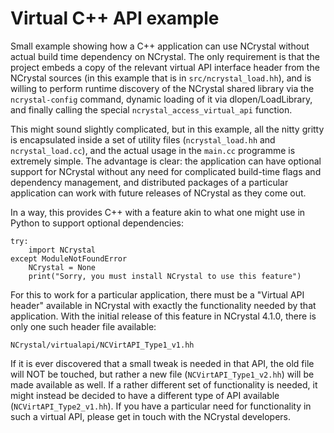Virtual C++ API example
=======================

Small example showing how a C++ application can use NCrystal without actual
build time dependency on NCrystal. The only requirement is that the project
embeds a copy of the relevant virtual API interface header from the NCrystal
sources (in this example that is in `src/ncrystal_load.hh`), and is willing to
perform runtime discovery of the NCrystal shared library via the
`ncrystal-config` command, dynamic loading of it via dlopen/LoadLibrary, and
finally calling the special `ncrystal_access_virtual_api` function.

This might sound slightly complicated, but in this example, all the nitty gritty
is encapsulated inside a set of utility files (`ncrystal_load.hh` and
`ncrystal_load.cc`), and the actual usage in the `main.cc` programme is
extremely simple. The advantage is clear: the application can have optional
support for NCrystal without any need for complicated build-time flags and
dependency management, and distributed packages of a particular application can
work with future releases of NCrystal as they come out.

In a way, this provides C++ with a feature akin to what one might use in Python
to support optional dependencies:

```
try:
    import NCrystal
except ModuleNotFoundError
    NCrystal = None
    print("Sorry, you must install NCrystal to use this feature")
```

For this to work for a particular application, there must be a "Virtual API
header" available in NCrystal with exactly the functionality needed by that
application. With the initial release of this feature in NCrystal 4.1.0, there
is only one such header file available:

`NCrystal/virtualapi/NCVirtAPI_Type1_v1.hh`

If it is ever discovered that a small tweak is needed in that API, the old file
will NOT be touched, but rather a new file (`NCVirtAPI_Type1_v2.hh`) will be
made available as well. If a rather different set of functionality is needed, it
might instead be decided to have a different type of API available
(`NCVirtAPI_Type2_v1.hh`). If you have a particular need for functionality in
such a virtual API, please get in touch with the NCrystal developers.
